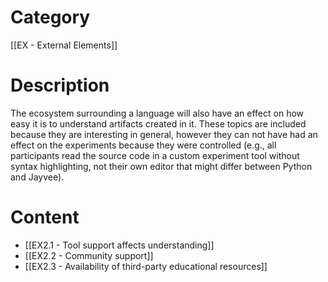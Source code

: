 # Category

[[EX - External Elements]]
# Description

The ecosystem surrounding a language will also have an effect on how easy it is to understand artifacts created in it. These topics are included because they are interesting in general, however they can not have had an effect on the experiments because they were controlled (e.g., all participants read the source code in a custom experiment tool without syntax highlighting, not their own editor that might differ between Python and Jayvee).
# Content

- [[EX2.1 - Tool support affects understanding]]
- [[EX2.2 - Community support]]
- [[EX2.3 - Availability of third-party educational resources]]
